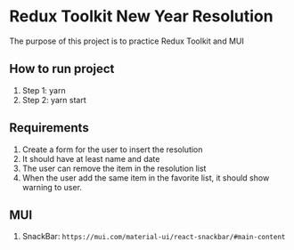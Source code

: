# Redux Toolkit New Year Resolution

The purpose of this project is to practice Redux Toolkit and MUI

## How to run project

1. Step 1: yarn
2. Step 2: yarn start

## Requirements

1. Create a form for the user to insert the resolution
2. It should have at least name and date
3. The user can remove the item in the resolution list
4. When the user add the same item in the favorite list, it should show warning to user.

## MUI

1. SnackBar: `https://mui.com/material-ui/react-snackbar/#main-content`
